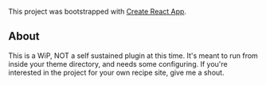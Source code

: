 This project was bootstrapped with [Create React App](https://github.com/facebook/create-react-app).

## About

This is a WiP, NOT a self sustained plugin at this time. It's meant to run from inside your theme directory, and needs some configuring. If you're interested in the project for your own recipe site, give me a shout.